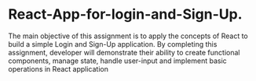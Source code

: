 # React-App-for-login-and-Sign-Up.
The main objective of this assignment is to apply the concepts of React to build a simple Login and Sign-Up application. By completing this assignment, developer will demonstrate their ability to create functional components, manage state, handle user-input and implement basic operations in React application
